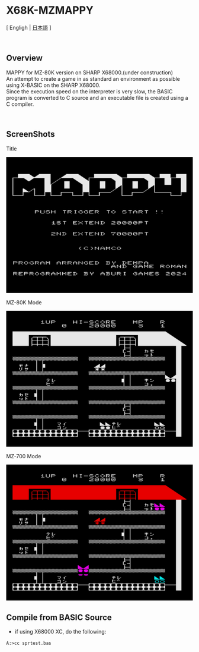 # X68K-MZMAPPY

[ Engligh | [日本語](README_ja.md) ]

<br>

## Overview

MAPPY for MZ-80K version on SHARP X68000.(under construction)  
An attempt to create a game in as standard an environment as possible using X-BASIC on the SHARP X68000.  
Since the execution speed on the interpreter is very slow, the BASIC program is converted to C source and an executable file is created using a C compiler.  

<br>

## ScreenShots

Title  

<img src="Images/screen_1.png">

<br>

MZ-80K Mode  

<img src="Images/screen_2.png">

<br>

MZ-700 Mode  

<img src="Images/screen_3.png">

<br>

## Compile from BASIC Source

- if using X68000 XC, do the following:

```
A:>cc sprtest.bas
```
